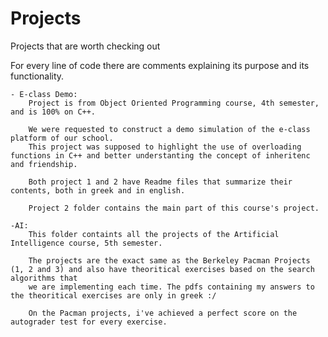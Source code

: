 # Projects
Projects that are worth checking out

For every line of code there are comments explaining its purpose and its functionality.

    - E-class Demo:
        Project is from Object Oriented Programming course, 4th semester, and is 100% on C++.

        We were requested to construct a demo simulation of the e-class platform of our school.
        This project was supposed to highlight the use of overloading functions in C++ and better understanting the concept of inheritenc and friendship.

        Both project 1 and 2 have Readme files that summarize their contents, both in greek and in english.

        Project 2 folder contains the main part of this course's project.
    
    -AI:
        This folder containts all the projects of the Artificial Intelligence course, 5th semester.

        The projects are the exact same as the Berkeley Pacman Projects (1, 2 and 3) and also have theoritical exercises based on the search algorithms that 
        we are implementing each time. The pdfs containing my answers to the theoritical exercises are only in greek :/
        
        On the Pacman projects, i've achieved a perfect score on the autograder test for every exercise.


